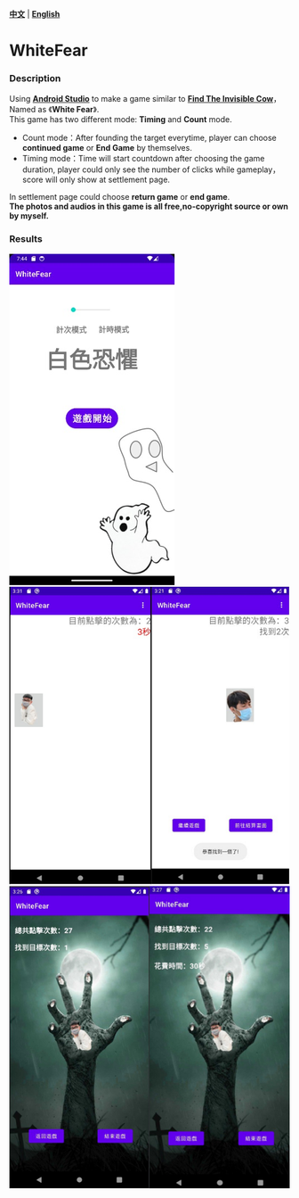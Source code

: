 [**中文**](./README.md) | [**English**](./README_en.md)
# WhiteFear
### Description
Using [**Android Studio**](https://developer.android.com/studio) to make a game similar to [**Find The Invisible Cow**](https://findtheinvisiblecow.com/)，Named as 《**White Fear**》.  
This game has two different mode: **Timing** and **Count** mode.  
* Count mode：After founding the target everytime, player can choose **continued game** or **End Game** by themselves.  
* Timing mode：Time will start countdown after choosing the game duration, player could only see the number of clicks while gameplay，score will only show at settlement page.  

In settlement page could choose **return game** or **end game**.  
**The photos and audios in this game is all free,no-copyright source or own by myself.**  
### Results
![](/Start.png)
![](/Gameplay.png)
![](/FinalPage.png)
